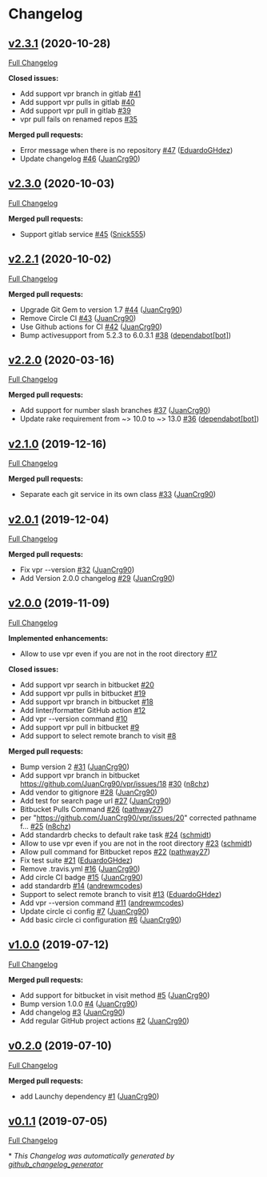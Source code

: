 # Changelog

## [v2.3.1](https://github.com/JuanCrg90/vpr/tree/v2.3.1) (2020-10-28)

[Full Changelog](https://github.com/JuanCrg90/vpr/compare/v2.3.0...v2.3.1)

**Closed issues:**

- Add support vpr branch in gitlab [\#41](https://github.com/JuanCrg90/vpr/issues/41)
- Add support vpr pulls in gitlab  [\#40](https://github.com/JuanCrg90/vpr/issues/40)
- Add support vpr pull in gitlab [\#39](https://github.com/JuanCrg90/vpr/issues/39)
- vpr pull fails on renamed repos [\#35](https://github.com/JuanCrg90/vpr/issues/35)

**Merged pull requests:**

- Error message when there is no repository [\#47](https://github.com/JuanCrg90/vpr/pull/47) ([EduardoGHdez](https://github.com/EduardoGHdez))
- Update changelog [\#46](https://github.com/JuanCrg90/vpr/pull/46) ([JuanCrg90](https://github.com/JuanCrg90))

## [v2.3.0](https://github.com/JuanCrg90/vpr/tree/v2.3.0) (2020-10-03)

[Full Changelog](https://github.com/JuanCrg90/vpr/compare/v2.2.1...v2.3.0)

**Merged pull requests:**

- Support gitlab service [\#45](https://github.com/JuanCrg90/vpr/pull/45) ([Snick555](https://github.com/Snick555))

## [v2.2.1](https://github.com/JuanCrg90/vpr/tree/v2.2.1) (2020-10-02)

[Full Changelog](https://github.com/JuanCrg90/vpr/compare/v2.2.0...v2.2.1)

**Merged pull requests:**

- Upgrade Git Gem to version 1.7 [\#44](https://github.com/JuanCrg90/vpr/pull/44) ([JuanCrg90](https://github.com/JuanCrg90))
- Remove Circle CI [\#43](https://github.com/JuanCrg90/vpr/pull/43) ([JuanCrg90](https://github.com/JuanCrg90))
- Use Github actions for CI [\#42](https://github.com/JuanCrg90/vpr/pull/42) ([JuanCrg90](https://github.com/JuanCrg90))
- Bump activesupport from 5.2.3 to 6.0.3.1 [\#38](https://github.com/JuanCrg90/vpr/pull/38) ([dependabot[bot]](https://github.com/apps/dependabot))

## [v2.2.0](https://github.com/JuanCrg90/vpr/tree/v2.2.0) (2020-03-16)

[Full Changelog](https://github.com/JuanCrg90/vpr/compare/v2.1.0...v2.2.0)

**Merged pull requests:**

- Add support for number slash branches [\#37](https://github.com/JuanCrg90/vpr/pull/37) ([JuanCrg90](https://github.com/JuanCrg90))
- Update rake requirement from ~\> 10.0 to ~\> 13.0 [\#36](https://github.com/JuanCrg90/vpr/pull/36) ([dependabot[bot]](https://github.com/apps/dependabot))

## [v2.1.0](https://github.com/JuanCrg90/vpr/tree/v2.1.0) (2019-12-16)

[Full Changelog](https://github.com/JuanCrg90/vpr/compare/v2.0.1...v2.1.0)

**Merged pull requests:**

- Separate each git service in its own class [\#33](https://github.com/JuanCrg90/vpr/pull/33) ([JuanCrg90](https://github.com/JuanCrg90))

## [v2.0.1](https://github.com/JuanCrg90/vpr/tree/v2.0.1) (2019-12-04)

[Full Changelog](https://github.com/JuanCrg90/vpr/compare/v2.0.0...v2.0.1)

**Merged pull requests:**

- Fix vpr --version [\#32](https://github.com/JuanCrg90/vpr/pull/32) ([JuanCrg90](https://github.com/JuanCrg90))
- Add Version 2.0.0 changelog [\#29](https://github.com/JuanCrg90/vpr/pull/29) ([JuanCrg90](https://github.com/JuanCrg90))

## [v2.0.0](https://github.com/JuanCrg90/vpr/tree/v2.0.0) (2019-11-09)

[Full Changelog](https://github.com/JuanCrg90/vpr/compare/v1.0.0...v2.0.0)

**Implemented enhancements:**

- Allow to use vpr even if you are not in the root directory [\#17](https://github.com/JuanCrg90/vpr/issues/17)

**Closed issues:**

- Add support vpr search in bitbucket [\#20](https://github.com/JuanCrg90/vpr/issues/20)
- Add support vpr pulls in bitbucket [\#19](https://github.com/JuanCrg90/vpr/issues/19)
- Add support vpr branch in bitbucket [\#18](https://github.com/JuanCrg90/vpr/issues/18)
- Add linter/formatter GitHub action [\#12](https://github.com/JuanCrg90/vpr/issues/12)
- Add vpr --version command [\#10](https://github.com/JuanCrg90/vpr/issues/10)
- Add support vpr pull in bitbucket [\#9](https://github.com/JuanCrg90/vpr/issues/9)
- Add support to select remote branch to visit [\#8](https://github.com/JuanCrg90/vpr/issues/8)

**Merged pull requests:**

- Bump version 2 [\#31](https://github.com/JuanCrg90/vpr/pull/31) ([JuanCrg90](https://github.com/JuanCrg90))
- Add support vpr branch in bitbucket https://github.com/JuanCrg90/vpr/issues/18 [\#30](https://github.com/JuanCrg90/vpr/pull/30) ([n8chz](https://github.com/n8chz))
- Add vendor to gitignore [\#28](https://github.com/JuanCrg90/vpr/pull/28) ([JuanCrg90](https://github.com/JuanCrg90))
- Add test for search page url [\#27](https://github.com/JuanCrg90/vpr/pull/27) ([JuanCrg90](https://github.com/JuanCrg90))
- Bitbucket Pulls Command [\#26](https://github.com/JuanCrg90/vpr/pull/26) ([pathway27](https://github.com/pathway27))
- per "https://github.com/JuanCrg90/vpr/issues/20" corrected pathname f… [\#25](https://github.com/JuanCrg90/vpr/pull/25) ([n8chz](https://github.com/n8chz))
- Add standardrb checks to default rake task [\#24](https://github.com/JuanCrg90/vpr/pull/24) ([schmidt](https://github.com/schmidt))
- Allow to use vpr even if you are not in the root directory [\#23](https://github.com/JuanCrg90/vpr/pull/23) ([schmidt](https://github.com/schmidt))
- Allow pull command for Bitbucket repos [\#22](https://github.com/JuanCrg90/vpr/pull/22) ([pathway27](https://github.com/pathway27))
- Fix test suite [\#21](https://github.com/JuanCrg90/vpr/pull/21) ([EduardoGHdez](https://github.com/EduardoGHdez))
- Remove .travis.yml [\#16](https://github.com/JuanCrg90/vpr/pull/16) ([JuanCrg90](https://github.com/JuanCrg90))
- Add circle CI badge [\#15](https://github.com/JuanCrg90/vpr/pull/15) ([JuanCrg90](https://github.com/JuanCrg90))
- add standardrb  [\#14](https://github.com/JuanCrg90/vpr/pull/14) ([andrewmcodes](https://github.com/andrewmcodes))
- Support to select remote branch to visit [\#13](https://github.com/JuanCrg90/vpr/pull/13) ([EduardoGHdez](https://github.com/EduardoGHdez))
- Add vpr --version command [\#11](https://github.com/JuanCrg90/vpr/pull/11) ([andrewmcodes](https://github.com/andrewmcodes))
- Update circle ci config [\#7](https://github.com/JuanCrg90/vpr/pull/7) ([JuanCrg90](https://github.com/JuanCrg90))
- Add basic circle ci configuration [\#6](https://github.com/JuanCrg90/vpr/pull/6) ([JuanCrg90](https://github.com/JuanCrg90))

## [v1.0.0](https://github.com/JuanCrg90/vpr/tree/v1.0.0) (2019-07-12)

[Full Changelog](https://github.com/JuanCrg90/vpr/compare/v0.2.0...v1.0.0)

**Merged pull requests:**

- Add support for bitbucket in visit method [\#5](https://github.com/JuanCrg90/vpr/pull/5) ([JuanCrg90](https://github.com/JuanCrg90))
- Bump version 1.0.0 [\#4](https://github.com/JuanCrg90/vpr/pull/4) ([JuanCrg90](https://github.com/JuanCrg90))
- Add changelog [\#3](https://github.com/JuanCrg90/vpr/pull/3) ([JuanCrg90](https://github.com/JuanCrg90))
- Add regular GitHub project actions [\#2](https://github.com/JuanCrg90/vpr/pull/2) ([JuanCrg90](https://github.com/JuanCrg90))

## [v0.2.0](https://github.com/JuanCrg90/vpr/tree/v0.2.0) (2019-07-10)

[Full Changelog](https://github.com/JuanCrg90/vpr/compare/v0.1.1...v0.2.0)

**Merged pull requests:**

- add Launchy dependency [\#1](https://github.com/JuanCrg90/vpr/pull/1) ([JuanCrg90](https://github.com/JuanCrg90))

## [v0.1.1](https://github.com/JuanCrg90/vpr/tree/v0.1.1) (2019-07-05)

[Full Changelog](https://github.com/JuanCrg90/vpr/compare/v0.1.0...v0.1.1)



\* *This Changelog was automatically generated by [github_changelog_generator](https://github.com/github-changelog-generator/github-changelog-generator)*
